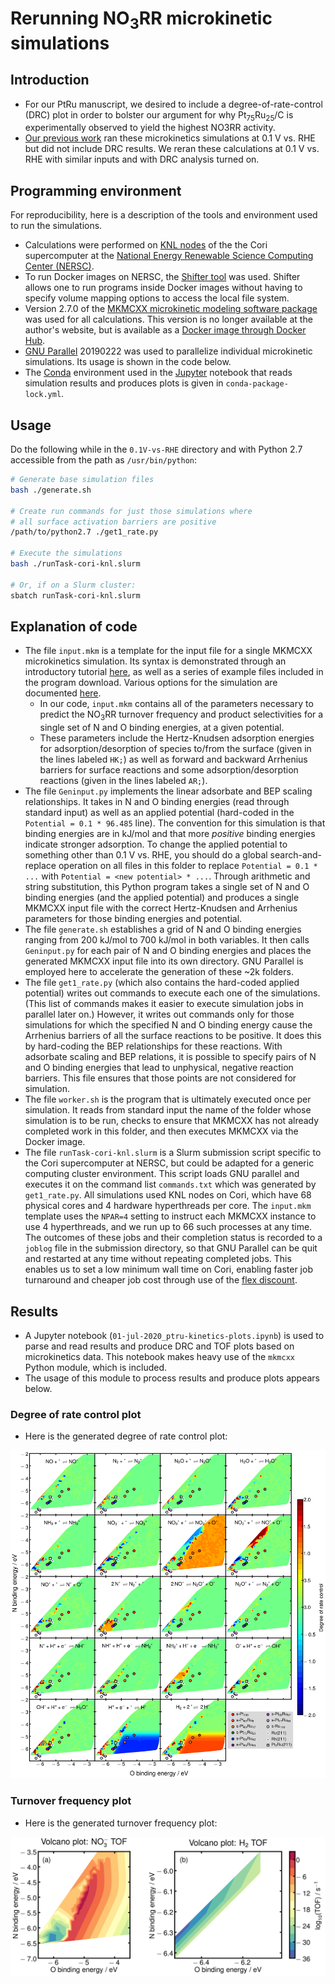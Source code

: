 # Rerunning NO<sub>3</sub>RR microkinetic simulations

## Introduction

- For our PtRu manuscript, we desired to include a degree-of-rate-control (DRC) plot in order to bolster our argument for why Pt<sub>75</sub>Ru<sub>25</sub>/C is experimentally observed to yield the highest NO3RR activity.
- [Our previous work](https://pubs.acs.org/doi/abs/10.1021/acscatal.9b02179) ran these microkinetics simulations at 0.1 V vs. RHE but did not include DRC results. We reran these calculations at 0.1 V vs. RHE with similar inputs and with DRC analysis turned on.

## Programming environment

For reproducibility, here is a description of the tools and environment used to run the simulations.

- Calculations were performed on [KNL nodes](https://docs.nersc.gov/systems/cori/#knl-compute-nodes) of the the Cori supercomputer at the [National Energy Renewable Science Computing Center (NERSC)](https://www.nersc.gov/).
- To run Docker images on NERSC, the [Shifter tool](https://docs.nersc.gov/development/shifter/how-to-use/) was used. Shifter allows one to run programs inside Docker images without having to specify volume mapping options to access the local file system.
- Version 2.7.0 of the [MKMCXX microkinetic modeling software package](https://mkmcxx.nl/) was used for all calculations. This version is no longer available at the author's website, but is available as a [Docker image through Docker Hub](https://hub.docker.com/r/samueldy/mkmcxx/tags).
- [GNU Parallel](https://www.gnu.org/software/parallel/) 20190222 was used to parallelize individual microkinetic simulations. Its usage is shown in the code below.
- The [Conda](https://www.anaconda.com/) environment used in the [Jupyter](https://jupyter.org/) notebook that reads simulation results and produces plots is given in `conda-package-lock.yml`.

## Usage

Do the following while in the `0.1V-vs-RHE` directory and with Python 2.7 accessible from the path as `/usr/bin/python`:

``` bash
# Generate base simulation files
bash ./generate.sh

# Create run commands for just those simulations where
# all surface activation barriers are positive
/path/to/python2.7 ./get1_rate.py

# Execute the simulations
bash ./runTask-cori-knl.slurm

# Or, if on a Slurm cluster:
sbatch runTask-cori-knl.slurm
```

## Explanation of code

- The file `input.mkm` is a template for the input file for a single MKMCXX microkinetics simulation. Its syntax is demonstrated through an introductory tutorial [here](https://wiki.mkmcxx.nl/index.php/My_first_simulation), as well as a series of example files included in the program download. Various options for the simulation are documented [here](https://wiki.mkmcxx.nl/index.php/Keywords_and_settings). 
    - In our code, `input.mkm` contains all of the parameters necessary to predict the NO<sub>3</sub>RR turnover frequency and product selectivities for a single set of N and O binding energies, at a given potential.
    - These parameters include the Hertz-Knudsen adsorption energies for adsorption/desorption of species to/from the surface (given in the lines labeled `HK;`) as well as forward and backward Arrhenius barriers for surface reactions and some adsorption/desorption reactions (given in the lines labeled `AR;`).
- The file `Geninput.py` implements the linear adsorbate and BEP scaling relationships. It takes in N and O binding energies (read through standard input) as well as an applied potential (hard-coded in the `Potential = 0.1 * 96.485` line). The convention for this simulation is that binding energies are in kJ/mol and that more *positive* binding energies indicate stronger adsorption. To change the applied potential to something other than 0.1 V vs. RHE, you should do a global search-and-replace operation on all files in this folder to replace `Potential = 0.1 * ...` with `Potential = <new potential> * ...`. Through arithmetic and string substitution, this Python program takes a single set of N and O binding energies (and the applied potential) and produces a single MKMCXX input file with the correct Hertz-Knudsen and Arrhenius parameters for those binding energies and potential.
- The file `generate.sh` establishes a grid of N and O binding energies ranging from 200 kJ/mol to 700 kJ/mol in both variables. It then calls `Geninput.py` for each pair of N and O binding energies and places the generated MKMCXX input file into its own directory. GNU Parallel is employed here to accelerate the generation of these ~2k folders.
- The file `get1_rate.py` (which also contains the hard-coded applied potential) writes out commands to execute each one of the simulations. (This list of commands makes it easier to execute simulation jobs in parallel later on.) However, it writes out commands only for those simulations for which the specified N and O binding energy cause the Arrhenius barriers of all the surface reactions to be positive. It does this by hard-coding the BEP relationships for these reactions. With adsorbate scaling and BEP relations, it is possible to specify pairs of N and O binding energies that lead to unphysical, negative reaction barriers. This file ensures that those points are not considered for simulation.
- The file `worker.sh` is the program that is ultimately executed once per simulation. It reads from standard input the name of the folder whose simulation is to be run, checks to ensure that MKMCXX has not already completed work in this folder, and then executes MKMCXX via the Docker image.
- The file `runTask-cori-knl.slurm` is a Slurm submission script specific to the Cori supercomputer at NERSC, but could be adapted for a generic computing cluster environment. This script loads GNU parallel and executes it on the command list `commands.txt` which was generated by `get1_rate.py`. All simulations used KNL nodes on Cori, which have 68 physical cores and 4 hardware hyperthreads per core. The `input.mkm` template uses the `NPAR=4` setting to instruct each MKMCXX instance to use 4 hyperthreads, and we run up to 66 such processes at any time. The outcomes of these jobs and their completion status is recorded to a `joblog` file in the submission directory, so that GNU Parallel can be quit and restarted at any time without repeating completed jobs. This enables us to set a low minimum wall time on Cori, enabling faster job turnaround and cheaper job cost through use of the [flex discount](https://docs.nersc.gov/jobs/policy/#flex).

## Results

- A Jupyter notebook (`01-jul-2020_ptru-kinetics-plots.ipynb`) is used to parse and read results and produce DRC and TOF plots based on microkinetics data. This notebook makes heavy use of the `mkmcxx` Python module, which is included.
- The usage of this module to process results and produce plots appears below.

### Degree of rate control plot

- Here is the generated degree of rate control plot:

![](./figs/2020-08-28-04-55-16.png)

### Turnover frequency plot

- Here is the generated turnover frequency plot:

![](./figs/2020-08-28-04-57-38.png)
